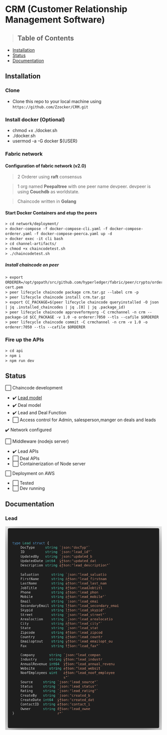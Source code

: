 # CRM (Customer Relationship Management Software)

>## Table of Contents

- [Installation](#installation)
- [Status](#status)
- [Documentation](#documentation)

## Installation

### Clone
- Clone this repo to your local machine using `https://github.com/Zzocker/CRM.git`

### Install docker (Optional)
- chmod +x ./docker.sh
- ./docker.sh
- usermod -a -G docker ${USER}

### Fabric network

#### Configuration of fabric network (v2.0)
> 2 Orderer using **raft** consensus

> 1 org named **Peepaltree** with one peer name devpeer. devpeer is using **Couchdb** as worldstate.

> Chaincode written in **Golang**

#### Start Docker Containers and etup the peers

    > cd network/deployment/
    > docker-compose -f docker-compose-cli.yaml -f docker-compose-orderer.yaml -f docker-compose-peerca.yaml up -d
    > docker exec -it cli bash
    > cd channel-artifacts/
    > chmod +x chaincodetest.sh
    > ./chaincodetest.sh

#####  Install chaincode on peer

    > export ORDERER=/opt/gopath/src/github.com/hyperledger/fabric/peer/crypto/ordererOrganizations/orderer.com/orderers/orderer/msp/tlscacerts/tlsca.orderer.com-cert.pem
    > peer lifecycle chaincode package crm.tar.gz --label crm -p 
    > peer lifecycle chaincode install crm.tar.gz
    > export CC_PACKAGE=$(peer lifecycle chaincode queryinstalled -O json | jq .installed_chaincodes | jq .[0] | jq .package_id)
    > peer lifecycle chaincode approveformyorg -C crmchannel -n crm --package-id $CC_PACKAGE -v 1.0 -o orderer:7050 --tls --cafile $ORDERER
    > peer lifecycle chaincode commit -C crmchannel -n crm -v 1.0 -o orderer:7050 --tls --cafile $ORDERER

### Fire up the APIs
    
    > cd api
    > npm i
    > npm run dev

## Status

:white_large_square: Chaincode development
- :heavy_check_mark: [Lead model](#leadmodel)
- :heavy_check_mark: Deal model
- :heavy_check_mark: Lead and Deal Function 
- :white_large_square: Access control for Admin, salesperson,manger on deals and leads 

:heavy_check_mark: Network configured

:white_large_square: Middleware (nodejs server)

- :heavy_check_mark: Lead APIs
- :white_large_square: Deal APIs
- :white_large_square: Containerization of Node server

:white_large_square: Deployment on AWS
- :white_large_square: Tested
- :white_large_square: Dev running

## Documentation

### Lead
<a><img src="https://github.com/Zzocker/CRM/blob/master/res/lead.png" title="leadmodel" alt="leadmodel"></a>